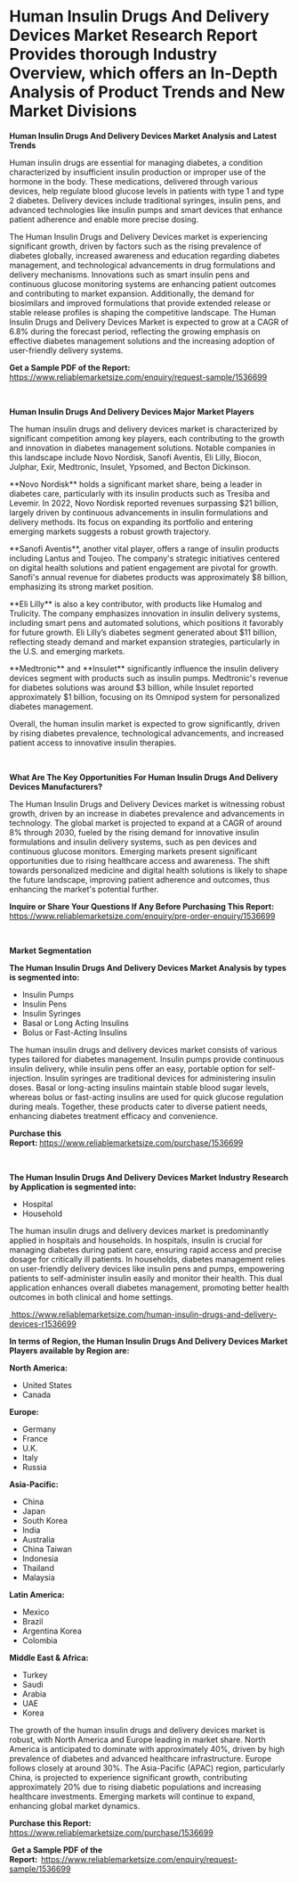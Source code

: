 <p><h1>Human Insulin Drugs And Delivery Devices Market Research Report Provides thorough Industry Overview, which offers an In-Depth Analysis of Product Trends and New Market Divisions</h1></p><p><strong>Human Insulin Drugs And Delivery Devices Market Analysis and Latest Trends</strong></p>
<p><p>Human insulin drugs are essential for managing diabetes, a condition characterized by insufficient insulin production or improper use of the hormone in the body. These medications, delivered through various devices, help regulate blood glucose levels in patients with type 1 and type 2 diabetes. Delivery devices include traditional syringes, insulin pens, and advanced technologies like insulin pumps and smart devices that enhance patient adherence and enable more precise dosing.</p><p>The Human Insulin Drugs and Delivery Devices market is experiencing significant growth, driven by factors such as the rising prevalence of diabetes globally, increased awareness and education regarding diabetes management, and technological advancements in drug formulations and delivery mechanisms. Innovations such as smart insulin pens and continuous glucose monitoring systems are enhancing patient outcomes and contributing to market expansion. Additionally, the demand for biosimilars and improved formulations that provide extended release or stable release profiles is shaping the competitive landscape. The Human Insulin Drugs and Delivery Devices Market is expected to grow at a CAGR of 6.8% during the forecast period, reflecting the growing emphasis on effective diabetes management solutions and the increasing adoption of user-friendly delivery systems.</p></p>
<p><strong>Get a Sample PDF of the Report:&nbsp;</strong> <a href="https://www.reliablemarketsize.com/enquiry/request-sample/1536699?utm_campaign=1889&utm_medium=2&utm_source=Github&utm_content=ia&utm_term=14042025&utm_id=human-insulin-drugs-and-delivery-devices">https://www.reliablemarketsize.com/enquiry/request-sample/1536699</a></p>
<p>&nbsp;</p>
<p><strong>Human Insulin Drugs And Delivery Devices Major Market Players</strong></p>
<p><p>The human insulin drugs and delivery devices market is characterized by significant competition among key players, each contributing to the growth and innovation in diabetes management solutions. Notable companies in this landscape include Novo Nordisk, Sanofi Aventis, Eli Lilly, Biocon, Julphar, Exir, Medtronic, Insulet, Ypsomed, and Becton Dickinson.</p><p>**Novo Nordisk** holds a significant market share, being a leader in diabetes care, particularly with its insulin products such as Tresiba and Levemir. In 2022, Novo Nordisk reported revenues surpassing $21 billion, largely driven by continuous advancements in insulin formulations and delivery methods. Its focus on expanding its portfolio and entering emerging markets suggests a robust growth trajectory.</p><p>**Sanofi Aventis**, another vital player, offers a range of insulin products including Lantus and Toujeo. The company's strategic initiatives centered on digital health solutions and patient engagement are pivotal for growth. Sanofi's annual revenue for diabetes products was approximately $8 billion, emphasizing its strong market position.</p><p>**Eli Lilly** is also a key contributor, with products like Humalog and Trulicity. The company emphasizes innovation in insulin delivery systems, including smart pens and automated solutions, which positions it favorably for future growth. Eli Lilly’s diabetes segment generated about $11 billion, reflecting steady demand and market expansion strategies, particularly in the U.S. and emerging markets.</p><p>**Medtronic** and **Insulet** significantly influence the insulin delivery devices segment with products such as insulin pumps. Medtronic's revenue for diabetes solutions was around $3 billion, while Insulet reported approximately $1 billion, focusing on its Omnipod system for personalized diabetes management.</p><p>Overall, the human insulin market is expected to grow significantly, driven by rising diabetes prevalence, technological advancements, and increased patient access to innovative insulin therapies.</p></p>
<p>&nbsp;</p>
<p><strong>What Are The Key Opportunities For Human Insulin Drugs And Delivery Devices Manufacturers?</strong></p>
<p><p>The Human Insulin Drugs and Delivery Devices market is witnessing robust growth, driven by an increase in diabetes prevalence and advancements in technology. The global market is projected to expand at a CAGR of around 8% through 2030, fueled by the rising demand for innovative insulin formulations and insulin delivery systems, such as pen devices and continuous glucose monitors. Emerging markets present significant opportunities due to rising healthcare access and awareness. The shift towards personalized medicine and digital health solutions is likely to shape the future landscape, improving patient adherence and outcomes, thus enhancing the market's potential further.</p></p>
<p><strong>Inquire or Share Your Questions If Any Before Purchasing This Report:</strong> <a href="https://www.reliablemarketsize.com/enquiry/pre-order-enquiry/1536699?utm_campaign=1889&utm_medium=2&utm_source=Github&utm_content=ia&utm_term=14042025&utm_id=human-insulin-drugs-and-delivery-devices">https://www.reliablemarketsize.com/enquiry/pre-order-enquiry/1536699</a></p>
<p>&nbsp;</p>
<p><strong>Market Segmentation</strong></p>
<p><strong>The Human Insulin Drugs And Delivery Devices Market Analysis by types is segmented into:</strong></p>
<p><ul><li>Insulin Pumps</li><li>Insulin Pens</li><li>Insulin Syringes</li><li>Basal or Long Acting Insulins</li><li>Bolus or Fast-Acting Insulins</li></ul></p>
<p><p>The human insulin drugs and delivery devices market consists of various types tailored for diabetes management. Insulin pumps provide continuous insulin delivery, while insulin pens offer an easy, portable option for self-injection. Insulin syringes are traditional devices for administering insulin doses. Basal or long-acting insulins maintain stable blood sugar levels, whereas bolus or fast-acting insulins are used for quick glucose regulation during meals. Together, these products cater to diverse patient needs, enhancing diabetes treatment efficacy and convenience.</p></p>
<p><strong>Purchase this Report:&nbsp;</strong><a href="https://www.reliablemarketsize.com/purchase/1536699?utm_campaign=1889&utm_medium=2&utm_source=Github&utm_content=ia&utm_term=14042025&utm_id=human-insulin-drugs-and-delivery-devices">https://www.reliablemarketsize.com/purchase/1536699</a></p>
<p>&nbsp;</p>
<p><strong>The Human Insulin Drugs And Delivery Devices Market Industry Research by Application is segmented into:</strong></p>
<p><ul><li>Hospital</li><li>Household</li></ul></p>
<p><p>The human insulin drugs and delivery devices market is predominantly applied in hospitals and households. In hospitals, insulin is crucial for managing diabetes during patient care, ensuring rapid access and precise dosage for critically ill patients. In households, diabetes management relies on user-friendly delivery devices like insulin pens and pumps, empowering patients to self-administer insulin easily and monitor their health. This dual application enhances overall diabetes management, promoting better health outcomes in both clinical and home settings.</p></p>
<p><a href="https://www.reliablemarketsize.com/human-insulin-drugs-and-delivery-devices-r1536699?utm_campaign=1889&utm_medium=2&utm_source=Github&utm_content=ia&utm_term=14042025&utm_id=human-insulin-drugs-and-delivery-devices">&nbsp;https://www.reliablemarketsize.com/human-insulin-drugs-and-delivery-devices-r1536699</a></p>
<p><strong>In terms of Region, the Human Insulin Drugs And Delivery Devices Market Players available by Region are:</strong></p>
<p>
    <p> <strong> North America: </strong>
        <ul>
            <li>United States</li>
            <li>Canada</li>
        </ul>
        </p> 
    <p> <strong> Europe: </strong>
        <ul>
            <li>Germany</li>
            <li>France</li>
            <li>U.K.</li>
            <li>Italy</li>
            <li>Russia</li>
        </ul>
        </p> 
    <p> <strong> Asia-Pacific: </strong>
        <ul>
            <li>China</li>
            <li>Japan</li>
            <li>South Korea</li>
            <li>India</li>
            <li>Australia</li>
            <li>China Taiwan</li>
            <li>Indonesia</li>
            <li>Thailand</li>
            <li>Malaysia</li>
        </ul>
        </p> 
    <p> <strong> Latin America: </strong>
        <ul>
            <li>Mexico</li>
            <li>Brazil</li>
            <li>Argentina Korea</li>
            <li>Colombia</li>
        </ul>
        </p> 
    <p> <strong> Middle East & Africa: </strong>
        <ul>
            <li>Turkey</li>
            <li>Saudi</li>
            <li>Arabia</li>
            <li>UAE</li>
            <li>Korea</li>
        </ul>
    </p>
    </p>
<p><p>The growth of the human insulin drugs and delivery devices market is robust, with North America and Europe leading in market share. North America is anticipated to dominate with approximately 40%, driven by high prevalence of diabetes and advanced healthcare infrastructure. Europe follows closely at around 30%. The Asia-Pacific (APAC) region, particularly China, is projected to experience significant growth, contributing approximately 20% due to rising diabetic populations and increasing healthcare investments. Emerging markets will continue to expand, enhancing global market dynamics.</p></p>
<p><strong>Purchase this Report: </strong><a href="https://www.reliablemarketsize.com/purchase/1536699?utm_campaign=1889&utm_medium=2&utm_source=Github&utm_content=ia&utm_term=14042025&utm_id=human-insulin-drugs-and-delivery-devices">https://www.reliablemarketsize.com/purchase/1536699</a></p>
<p>&nbsp;<strong>Get a Sample PDF of the Report:&nbsp;&nbsp;</strong><a href="https://www.reliablemarketsize.com/enquiry/request-sample/1536699?utm_campaign=1889&utm_medium=2&utm_source=Github&utm_content=ia&utm_term=14042025&utm_id=human-insulin-drugs-and-delivery-devices">https://www.reliablemarketsize.com/enquiry/request-sample/1536699</a></p>
<p><strong></strong></p>
<p><p></p><p></p><p></p></p>